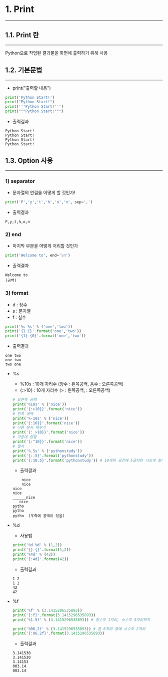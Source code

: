# 1. Print
***
## 1.1. Print 란
***
Python으로 작업된 결과물을 화면에 출력하기 위해 사용
## 1.2. 기본문법
***
* print("출력할 내용")
```python
print('Python Start!')
print("Python Start!")
print('''Python Start!''')
print("""Python Start!""")
```
* 출력결과
```text
Python Start!
Python Start!
Python Start!
Python Start!
```
## 1.3. Option 사용
***
### 1) separator
* 문자열의 연결을 어떻게 할 것인가!
```python
print('P','y','t','h','o','n', sep=',')
```
* 출력결과
```text
P,y,t,h,o,n
```
### 2) end
* 마지막 부분을 어떻게 처리할 것인가
```python
print('Welcome to', end='\n')
```
* 출력결과
```text
Welcome to
(공백)
```
### 3) format
* d : 정수
* s : 문자열
* f : 실수
```python
print('%s %s' % ('one','two'))
print('{} {}'.format('one','two'))
print('{1} {0}'.format('one','two'))
```
* 출력결과
```text
one two
one two
two one
```
* %s
    - %10s : 10개 자리수 (양수 : 왼쪽공백, 음수 : 오른쪽공백)
    - {:>10} : 10개 자리수 (> : 왼쪽공백, : 오른쪽공백)
    ```python
    # 오른쪽 공백
    print('%10s' % ('nice'))
    print('{:>10}}'.format('nice'))
    # 왼쪽 공백
    print('%-10s' % ('nice'))
    print('{:10}}'.format('nice'))
    # 다른 문자 체우기
    print('{:_>10}}'.format('nice'))
    # 가운데 정렬
    print('{:^10}}'.format('nice'))
    # 절삭
    print('%.5s' % ('pythonstudy'))
    print('{:.5}'.format('pythonstudy'))
    print('{:10.5}'.format('pythonstudy')) # 10개의 공간에 5글자만 나오게 절삭
    ```
    - 출력결과
    ```text
        nice
        nice
    nice      
    nice      
    ______nice
       nice   
    pytho
    pytho
    pytho  (우측에 공백이 있음)
    ```
  
* %d
    - 사용법
    ```python
    print('%d %d' % (1,2))
    print('{} {}'.format(1,2))
    print('%4d' % (42))
    print('{:4d}'.format(42))
    ```
    - 출력결과
    ```text
    1 2
    1 2
    42
    42
    ```
* %f
    ```python
    print('%f' % (3.1415296535893))
    print('{:f}'.format(3.1415296535893))
    print('%1.5f' % (3.1415296535893)) # 정수부 1자리, 소수부 5자리까지
    
    print('%06.2f' % (3.1415296535893)) # 총 6자리 중에 소수부 2자리
    print('{:06.2f}'.format(3.1415296535893))
    ```
    - 출력결과
    ```text
    3.141530
    3.141530
    3.14153
    003.14
    003.14
    ```